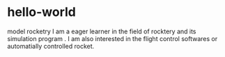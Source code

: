 # hello-world
model rocketry 
I am a eager learner in the field of rocktery and its simulation program . I am also interested in the flight control softwares or automatially controlled rocket.
